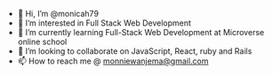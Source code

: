 - 👋 Hi, I’m @monicah79
- 👀 I’m interested in Full Stack Web Development
- 🌱 I’m currently learning Full-Stack Web Development at Microverse online school
- 💞️ I’m looking to collaborate on JavaScript, React, ruby and Rails
- 📫 How to reach me @ monniewanjema@gmail.com


